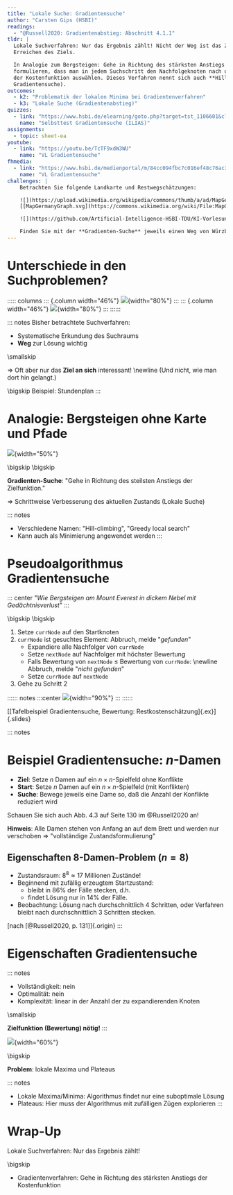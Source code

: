 ```yaml
---
title: "Lokale Suche: Gradientensuche"
author: "Carsten Gips (HSBI)"
readings:
  - "@Russell2020: Gradientenabstieg: Abschnitt 4.1.1"
tldr: |
  Lokale Suchverfahren: Nur das Ergebnis zählt! Nicht der Weg ist das Ziel, sondern nur das
  Erreichen des Ziels.

  In Analogie zum Bergsteigen: Gehe in Richtung des stärksten Anstiegs kann man die Suche so
  formulieren, dass man in jedem Suchschritt den Nachfolgeknoten nach dem stärksten Anstieg
  der Kostenfunktion auswählen. Dieses Verfahren nennt sich auch **Hill-Climbing** (bzw.
  Gradientensuche).
outcomes:
  - k2: "Problematik der lokalen Minima bei Gradientenverfahren"
  - k3: "Lokale Suche (Gradientenabstieg)"
quizzes:
  - link: "https://www.hsbi.de/elearning/goto.php?target=tst_1106601&client_id=FH-Bielefeld"
    name: "Selbsttest Gradientensuche (ILIAS)"
assignments:
  - topic: sheet-ea
youtube:
  - link: "https://youtu.be/TcTF9xdW3WU"
    name: "VL Gradientensuche"
fhmedia:
  - link: "https://www.hsbi.de/medienportal/m/84cc094fbc7c016ef48c76ac38c0e13cb2ca06dea4843658b362ba917c595f4ba90d4be19bd6374cae8ea7ca0d241a522e93dd099fd735c03668e106e85557ed"
    name: "VL Gradientensuche"
challenges: |
    Betrachten Sie folgende Landkarte und Restwegschätzungen:

    ![](https://upload.wikimedia.org/wikipedia/commons/thumb/a/ad/MapGermanyGraph.svg/476px-MapGermanyGraph.svg.png)
    [[MapGermanyGraph.svg](https://commons.wikimedia.org/wiki/File:MapGermanyGraph.svg) by [Regnaron](https://de.wikipedia.org/wiki/Benutzer:Regnaron) and [Jahobr](https://commons.wikimedia.org/wiki/User:Jahobr) on Wikimedia Commons ([Public Domain](https://en.wikipedia.org/wiki/en:public_domain))]{.origin}

    ![](https://github.com/Artificial-Intelligence-HSBI-TDU/KI-Vorlesung/blob/master/lecture/searching/images/challenge.png)

    Finden Sie mit der **Gradienten-Suche** jeweils einen Weg von Würzburg nach München. Vergleichen Sie das Ergebnis mit der Best-First-Suche.
---
```



# Unterschiede in den Suchproblemen?

::::: columns
::: {.column width="46%"}
![](images/graph.png){width="80%"}
:::
::: {.column width="46%"}
![](images/screenshot_stundenplan.png){width="80%"}
:::
::::::


::: notes
Bisher betrachtete Suchverfahren:

*   Systematische Erkundung des Suchraums
*   **Weg** zur Lösung wichtig

\smallskip

=> Oft aber nur das **Ziel an sich** interessant! \newline
(Und nicht, wie man dort hin gelangt.)

\bigskip
Beispiel: Stundenplan
:::


# Analogie: Bergsteigen ohne Karte und Pfade

![](images/hill-climbing.png){width="50%"}

\bigskip
\bigskip

**Gradienten-Suche**:
"Gehe in Richtung des steilsten Anstiegs der Zielfunktion."

=> Schrittweise Verbesserung des aktuellen Zustands (Lokale Suche)

::: notes
*   Verschiedene Namen: "Hill-climbing", "Greedy local search"
*   Kann auch als Minimierung angewendet werden
:::


# Pseudoalgorithmus Gradientensuche

::: center
"*Wie Bergsteigen am Mount Everest in dickem Nebel mit Gedächtnisverlust*"
:::

\bigskip
\bigskip

1.  Setze `currNode` auf den Startknoten
2.  `currNode` ist gesuchtes Element: Abbruch, melde "*gefunden*"
    -   Expandiere alle Nachfolger von `currNode`
    -   Setze `nextNode` auf Nachfolger mit höchster Bewertung
    -   Falls Bewertung von `nextNode` $\leq$ Bewertung von `currNode`: \newline
        Abbruch, melde "*nicht gefunden*"
    -   Setze `currNode` auf `nextNode`
3.  Gehe zu Schritt 2

:::::: notes
:::center
![](images/tafelbeispiel.png){width="90%"}
:::
::::::

[[Tafelbeispiel Gradientensuche, Bewertung: Restkostenschätzung]{.ex}]{.slides}


::: notes
# Beispiel Gradientensuche: $n$-Damen

*   **Ziel**: Setze $n$ Damen auf ein $n \times n$-Spielfeld ohne Konflikte
*   **Start**: Setze $n$ Damen auf ein $n \times n$-Spielfeld (mit Konflikten)
*   **Suche**: Bewege jeweils eine Dame so, daß die Anzahl der Konflikte reduziert wird

Schauen Sie sich auch Abb. 4.3 auf Seite 130 im @Russell2020 an!

**Hinweis**: Alle Damen stehen von Anfang an auf dem Brett und werden nur verschoben
=> "vollständige Zustandsformulierung"

## Eigenschaften 8-Damen-Problem ($n=8$)

*   Zustandsraum: $8^8 \approx 17$ Millionen Zustände!
*   Beginnend mit zufällig erzeugtem Startzustand:
    *   bleibt in 86% der Fälle stecken, d.h.
    *   findet Lösung nur in 14% der Fälle.
*   Beobachtung: Lösung nach durchschnittlich 4 Schritten, oder Verfahren bleibt
    nach durchschnittlich 3 Schritten stecken.

[nach [@Russell2020, p. 131]]{.origin}
:::


# Eigenschaften Gradientensuche

::: notes
*   Vollständigkeit: nein
*   Optimalität: nein
*   Komplexität: linear in der Anzahl der zu expandierenden Knoten

\smallskip

**Zielfunktion (Bewertung) nötig!**
:::

![](images/hill-climbing.png){width="60%"}

\bigskip

**Problem**: lokale Maxima und Plateaus

::: notes
*   Lokale Maxima/Minima: Algorithmus findet nur eine suboptimale Lösung
*   Plateaus: Hier muss der Algorithmus mit zufälligen Zügen explorieren
:::


# Wrap-Up

Lokale Suchverfahren: Nur das Ergebnis zählt!

\bigskip

*   Gradientenverfahren: Gehe in Richtung des stärksten Anstiegs der
    Kostenfunktion
